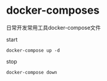 # docker-composes
日常开发常用工具docker-compose文件

start

```shell
docker-compose up -d
```

stop

```shell
docker-compose down
```